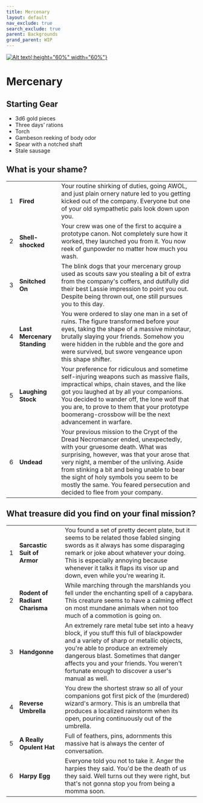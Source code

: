 ```yaml
---
title: Mercenary
layout: default
nav_exclude: true
search_exclude: true
parent: Backgrounds
grand_parent: WIP
---
```


[![Alt text](/img/backgrounds/mercenary.jpg "East of the Sun and West of the Moon, illustrated by Kay Nielsen"){:height="60%" width="60%"}](/img/backgrounds/mercenary.jpg)

# Mercenary

## Starting Gear

- 3d6 gold pieces
- Three days’ rations
- Torch
- Gambeson reeking of body odor
- Spear with a notched shaft
- Stale sausage

## What is your shame?

|      |      |      |
| ---- | ---- | ---- |
| 1    | **Fired**                   | Your routine shirking of duties, going AWOL, and just plain ornery nature led to you getting kicked out of the company. Everyone but one of your old sympathetic pals look down upon you. |
| 2    | **Shell-shocked**           | Your crew was one of the first to acquire a prototype canon. Not completely sure how it worked, they launched you from it. You now reek of gunpowder no matter how much you wash. |
| 3    |**Snitched On** | The blink dogs that your mercenary group used as scouts saw you stealing a bit of extra from the company's coffers, and dutifully did their best Lassie impression to point you out. Despite being thrown out, one still pursues you to this day. |
| 4    |**Last Mercenary Standing** | You were ordered to slay one man in a set of ruins. The figure transformed before your eyes, taking the shape of a massive minotaur, brutally slaying your friends. Somehow you were hidden in the rubble and the gore and were survived, but swore vengeance upon this shape shifter. |
| 5    |**Laughing Stock** | Your preference for ridiculous and sometime self-injuring weapons such as massive flails, impractical whips, chain staves, and the like got you laughed at by all your companions. You decided to wander off, the lone wolf that you are, to prove to them that your prototype boomerang-crossbow will be the next advancement in warfare. |
| 6    |**Undead** | Your previous mission to the Crypt of the Dread Necromancer ended, unexpectedly, with your gruesome death. What was surprising, however, was that your arose that very night, a member of the unliving. Aside from stinking a bit and being unable to bear the sight of holy symbols you seem to be mostly the same. You feared persecution and decided to flee from your company. |

## What treasure did you find on your final mission?

|      |      |      |
| ---- | ---- | ---- |
| 1    |**Sarcastic Suit of Armor** | You found a set of pretty decent plate, but it seems to be related those fabled singing swords as it always has some disparaging remark or joke about whatever your doing. This is especially annoying because whenever it talks it flaps its visor up and down, even while you're wearing it. |
| 2    |**Rodent of Radiant Charisma** | While marching through the marshlands you fell under the enchanting spell of a capybara. This creature seems to have a calming effect on most mundane animals when not too much of a commotion is going on. |
| 3    |**Handgonne** | An extremely rare metal tube set into a heavy block, if you stuff this full of blackpowder and a variety of sharp or metallic objects, you're able to produce an extremely dangerous blast. Sometimes that danger affects you and your friends. You weren't fortunate enough to discover a user's manual as well. |
| 4    |**Reverse Umbrella** | You drew the shortest straw so all of your companions got first pick of the (murdered) wizard's armory. This is an umbrella that produces a localized rainstorm when its open, pouring continuously out of the umbrella. |
| 5    |**A Really Opulent Hat** | Full of feathers, pins, adornments this massive hat is always the center of conversation. |
| 6    |**Harpy Egg** | Everyone told you not to take it. Anger the harpies they said. You'd be the death of us they said. Well turns out they were right, but that's not gonna stop you from being a momma soon. |

